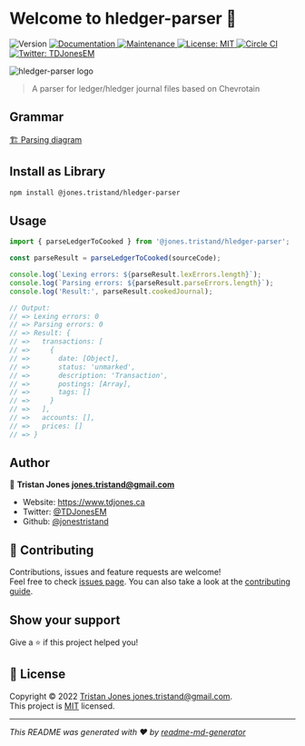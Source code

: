 # Welcome to hledger-parser 👋

<p>
  <img alt="Version" src="https://img.shields.io/npm/v/@jones.tristand/hledger-parser" />
  <a href="https://github.com/jonestristand/hledger-parser#readme" target="_blank">
    <img alt="Documentation" src="https://img.shields.io/badge/documentation-yes-brightgreen.svg" />
  </a>
  <a href="https://github.com/jonestristand/hledger-parser/graphs/commit-activity" target="_blank">
    <img alt="Maintenance" src="https://img.shields.io/badge/Maintained%3F-yes-green.svg" />
  </a>
  <a href="https://github.com/jonestristand/hledger-parser/blob/master/LICENSE" target="_blank">
    <img alt="License: MIT" src="https://img.shields.io/github/license/jonestristand/hledger-parser" />
  </a>
  <a href="https://dl.circleci.com/status-badge/redirect/gh/jonestristand/hledger-parser/tree/main" target="_blank">
    <img alt="Circle CI" src="https://dl.circleci.com/status-badge/img/gh/jonestristand/hledger-parser/tree/main.svg?style=shield">
  </a>
  <a href="https://twitter.com/TDJonesEM" target="_blank">
    <img alt="Twitter: TDJonesEM" src="https://img.shields.io/twitter/follow/TDJonesEM.svg?style=social" />
  </a>
</p>

![hledger-parser logo](https://github.com/jonestristand/hledger-parser/blob/main/resources/logo-256.png?raw=true)

> A parser for ledger/hledger journal files based on Chevrotain

## Grammar

[🏗️ Parsing diagram](https://raw.githack.com/jonestristand/hledger-parser/main/diagram.html)

## Install as Library

```sh
npm install @jones.tristand/hledger-parser
```

## Usage

```typescript
import { parseLedgerToCooked } from '@jones.tristand/hledger-parser';

const parseResult = parseLedgerToCooked(sourceCode);

console.log(`Lexing errors: ${parseResult.lexErrors.length}`);
console.log(`Parsing errors: ${parseResult.parseErrors.length}`);
console.log('Result:', parseResult.cookedJournal);

// Output:
// => Lexing errors: 0
// => Parsing errors: 0
// => Result: {
// =>   transactions: [
// =>     {
// =>       date: [Object],
// =>       status: 'unmarked',
// =>       description: 'Transaction',
// =>       postings: [Array],
// =>       tags: []
// =>     }
// =>   ],
// =>   accounts: [],
// =>   prices: []
// => }
```

## Author

👤 **Tristan Jones <jones.tristand@gmail.com>**

- Website: https://www.tdjones.ca
- Twitter: [@TDJonesEM](https://twitter.com/TDJonesEM)
- Github: [@jonestristand](https://github.com/jonestristand)

## 🤝 Contributing

Contributions, issues and feature requests are welcome!<br />Feel free to check [issues page](https://github.com/jonestristand/hledger-parser/issues). You can also take a look at the [contributing guide](https://github.com/jonestristand/hledger-parser/blob/master/CONTRIBUTING.md).

## Show your support

Give a ⭐️ if this project helped you!

## 📝 License

Copyright © 2022 [Tristan Jones <jones.tristand@gmail.com>](https://github.com/jonestristand).<br />
This project is [MIT](https://github.com/jonestristand/hledger-parser/blob/master/LICENSE) licensed.

---

_This README was generated with ❤️ by [readme-md-generator](https://github.com/kefranabg/readme-md-generator)_
